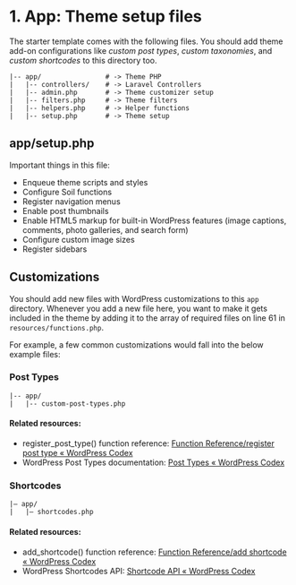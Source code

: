 # 1. App: Theme setup files

The starter template comes with the following files. You should add theme add-on configurations like *custom post types*, *custom taxonomies*, and *custom shortcodes* to this directory too. 

```
|-- app/                # -> Theme PHP
|   |-- controllers/    # -> Laravel Controllers
|   |-- admin.php       # -> Theme customizer setup
|   |-- filters.php     # -> Theme filters
|   |-- helpers.php     # -> Helper functions
|   |-- setup.php       # -> Theme setup
```

## app/setup.php
Important things in this file:
* Enqueue theme scripts and styles
* Configure Soil functions
* Register navigation menus
* Enable post thumbnails
* Enable HTML5 markup for built-in WordPress features (image captions, comments, photo galleries, and search form)
* Configure custom image sizes
* Register sidebars

## Customizations
You should add new files with WordPress customizations to this `app` directory. Whenever you add a new file here, you want to make it gets included in the theme by adding it to the array of required files on line 61 in `resources/functions.php`.

For example, a few common customizations would fall into the below example files:

### Post Types
```
|-- app/
|   |-- custom-post-types.php
```

#### Related resources:
* register_post_type() function reference: [Function Reference/register post type « WordPress Codex](https://codex.wordpress.org/Function_Reference/register_post_type)
* WordPress Post Types documentation: [Post Types « WordPress Codex](https://codex.wordpress.org/Post_Types)

### Shortcodes
```
|— app/
|   |— shortcodes.php
```

#### Related resources:
* add_shortcode() function reference: [Function Reference/add shortcode « WordPress Codex](https://codex.wordpress.org/Function_Reference/add_shortcode)
* WordPress Shortcodes API: [Shortcode API « WordPress Codex](https://codex.wordpress.org/Shortcode_API)
 
